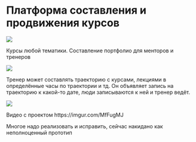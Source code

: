 # Платформа составления и продвижения курсов

<p>
  <img src="https://i.imgur.com/ATn8waz.png" />
</p>

Курсы любой тематики. Составление портфолио для менторов и тренеров

<p>
  <img src="https://i.imgur.com/7aasB8k.png" />
</p>
Тренер может составлять траекторию с курсами, лекциями в определённые часы по траектории и тд. Он объявляет запись на траекторию к какой-то дате, люди записываются к ней и тренер ведёт. 

<p>
  <img src="https://i.imgur.com/1euvQpk.png" />
</p>

<p>
  Видео с проектом https://imgur.com/MfFugMJ
</p>

Многое надо реализовать и исправить, сейчас накидано как неполноценный прототип